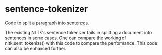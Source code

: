 # sentence-tokenizer
Code to split a paragraph into sentences.

The existing NLTK's sentence tokenizer fails in splitting a document into sentences in some cases. One can compare the working of nltk.sent_tokenize() with this code to compare the performance. This code can also be enhanced further.
